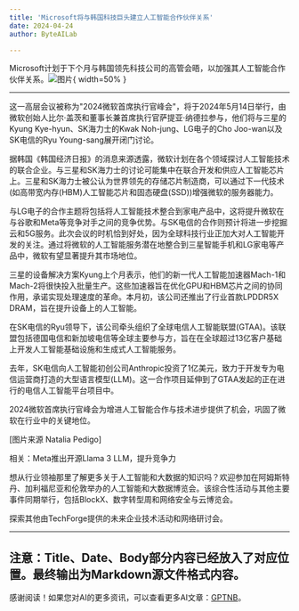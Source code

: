 ```yaml
---
title: 'Microsoft将与韩国科技巨头建立人工智能合作伙伴关系'
date: 2024-04-24
author: ByteAILab

---
```


Microsoft计划于下个月与韩国领先科技公司的高管会晤，以加强其人工智能合作伙伴关系。![图片](https://www.artificialintelligence-news.com/wp-content/uploads/sites/9/2024/04/microsoft-ai-partnerships-artificial-intelligence-cloud-5g-samsung-sk-telecom-south-korea-lg.jpg){ width=50% }

---
这一高层会议被称为"2024微软首席执行官峰会"，将于2024年5月14日举行，由微软创始人比尔·盖茨和董事长兼首席执行官萨提亚·纳德拉参与，他们将与三星的Kyung Kye-hyun、SK海力士的Kwak Noh-jung、LG电子的Cho Joo-wan以及SK电信的Ryu Young-sang展开闭门讨论。

据韩国《韩国经济日报》的消息来源透露，微软计划在各个领域探讨人工智能技术的联合企业。与三星和SK海力士的讨论可能集中在联合开发和供应人工智能芯片上。三星和SK海力士被公认为世界领先的存储芯片制造商，可以通过下一代技术(如高带宽内存(HBM)人工智能芯片和固态硬盘(SSD))增强微软的服务器能力。

与LG电子的合作主题将包括将人工智能技术整合到家电产品中，这将提升微软在与谷歌和Meta等竞争对手之间的竞争优势。与SK电信的合作则预计将进一步挖掘云和5G服务。此次会议的时机恰到好处，因为全球科技行业正加大对人工智能开发的关注。通过将微软的人工智能服务潜在地整合到三星智能手机和LG家电等产品中，微软有望显著提升其市场地位。

三星的设备解决方案Kyung上个月表示，他们的新一代人工智能加速器Mach-1和Mach-2将很快投入批量生产。这些加速器旨在优化GPU和HBM芯片之间的协同作用，承诺实现处理速度的革命。本月初，该公司还推出了行业首款LPDDR5X DRAM，旨在提升设备上的人工智能。

在SK电信的Ryu领导下，该公司牵头组织了全球电信人工智能联盟(GTAA)。该联盟包括德国电信和新加坡电信等全球主要参与方，旨在在全球超过13亿客户基础上开发人工智能基础设施和生成式人工智能服务。

去年，SK电信向人工智能初创公司Anthropic投资了1亿美元，致力于开发专为电信运营商打造的大型语言模型(LLM)。这一合作项目延伸到了GTAA发起的正在进行的电信人工智能平台项目中。

2024微软首席执行官峰会为增进人工智能合作与技术进步提供了机会，巩固了微软在行业中的关键地位。

[图片来源 Natalia Pedigo]

相关：Meta推出开源Llama 3 LLM，提升竞争力

想从行业领袖那里了解更多关于人工智能和大数据的知识吗？欢迎参加在阿姆斯特丹、加利福尼亚和伦敦举办的人工智能和大数据博览会。该综合性活动与其他主要事件同期举行，包括BlockX、数字转型周和网络安全与云博览会。

探索其他由TechForge提供的未来企业技术活动和网络研讨会。

---

注意：Title、Date、Body部分内容已经放入了对应位置。最终输出为Markdown源文件格式内容。
---
感谢阅读！如果您对AI的更多资讯，可以查看更多AI文章：[GPTNB](https://gptnb.com)。
